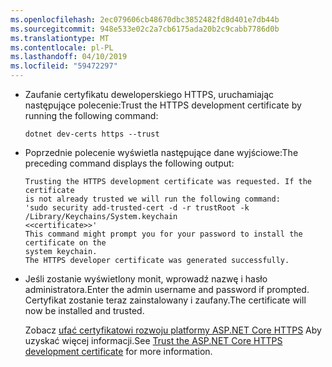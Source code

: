 ```yaml
---
ms.openlocfilehash: 2ec079606cb48670dbc3852482fd8d401e7db44b
ms.sourcegitcommit: 948e533e02c2a7cb6175ada20b2c9cabb7786d0b
ms.translationtype: MT
ms.contentlocale: pl-PL
ms.lasthandoff: 04/10/2019
ms.locfileid: "59472297"
---
```

* <span data-ttu-id="e971f-101">Zaufanie certyfikatu deweloperskiego HTTPS, uruchamiając następujące polecenie:</span><span class="sxs-lookup"><span data-stu-id="e971f-101">Trust the HTTPS development certificate by running the following command:</span></span>

    ```console
    dotnet dev-certs https --trust
    ```

* <span data-ttu-id="e971f-102">Poprzednie polecenie wyświetla następujące dane wyjściowe:</span><span class="sxs-lookup"><span data-stu-id="e971f-102">The preceding command displays the following output:</span></span>

    ```console
    Trusting the HTTPS development certificate was requested. If the certificate 
    is not already trusted we will run the following command:
    'sudo security add-trusted-cert -d -r trustRoot -k /Library/Keychains/System.keychain 
    <<certificate>>'
    This command might prompt you for your password to install the certificate on the 
    system keychain.
    The HTTPS developer certificate was generated successfully.
    ```

* <span data-ttu-id="e971f-103">Jeśli zostanie wyświetlony monit, wprowadź nazwę i hasło administratora.</span><span class="sxs-lookup"><span data-stu-id="e971f-103">Enter the admin username and password if prompted.</span></span>  <span data-ttu-id="e971f-104">Certyfikat zostanie teraz zainstalowany i zaufany.</span><span class="sxs-lookup"><span data-stu-id="e971f-104">The certificate will now be installed and trusted.</span></span>

    <span data-ttu-id="e971f-105">Zobacz [ufać certyfikatowi rozwoju platformy ASP.NET Core HTTPS](xref:security/enforcing-ssl#trust-the-aspnet-core-https-development-certificate-on-windows-and-macos) Aby uzyskać więcej informacji.</span><span class="sxs-lookup"><span data-stu-id="e971f-105">See [Trust the ASP.NET Core HTTPS development certificate](xref:security/enforcing-ssl#trust-the-aspnet-core-https-development-certificate-on-windows-and-macos) for more information.</span></span>